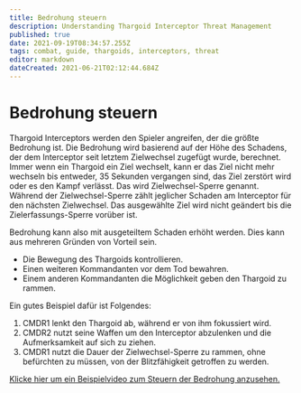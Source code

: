 ```yaml
---
title: Bedrohung steuern
description: Understanding Thargoid Interceptor Threat Management
published: true
date: 2021-09-19T08:34:57.255Z
tags: combat, guide, thargoids, interceptors, threat
editor: markdown
dateCreated: 2021-06-21T02:12:44.684Z
---
```


# Bedrohung steuern
Thargoid Interceptors werden den Spieler angreifen, der die größte Bedrohung ist. Die Bedrohung wird basierend auf der Höhe des Schadens, der dem Interceptor seit letztem Zielwechsel zugefügt wurde, berechnet. Immer wenn ein Thargoid ein Ziel wechselt, kann er das Ziel nicht mehr wechseln bis entweder, 35 Sekunden vergangen sind, das Ziel zerstört wird oder es den Kampf verlässt. Das wird Zielwechsel-Sperre genannt. Während der Zielwechsel-Sperre zählt jeglicher Schaden am Interceptor für den nächsten Zielwechsel. Das ausgewählte Ziel wird nicht geändert bis die Zielerfassungs-Sperre vorüber ist.

Bedrohung kann also mit ausgeteiltem Schaden erhöht werden. Dies kann aus mehreren Gründen von Vorteil sein.

- Die Bewegung des Thargoids kontrollieren.
- Einen weiteren Kommandanten vor dem Tod bewahren.
- Einem anderen Kommandanten die Möglichkeit geben den Thargoid zu rammen.

Ein gutes Beispiel dafür ist Folgendes:

1. CMDR1 lenkt den Thargoid ab, während er von ihm fokussiert wird.
1. CMDR2 nutzt seine Waffen um den Interceptor abzulenken und die Aufmerksamkeit auf sich zu ziehen.
1. CMDR1 nutzt die Dauer der Zielwechsel-Sperre zu rammen, ohne befürchten zu müssen, von der Blitzfähigkeit getroffen zu werden.

[Klicke hier um ein Beispielvideo zum Steuern der Bedrohung anzusehen.](https://youtu.be/pGBnAZDxVCU)